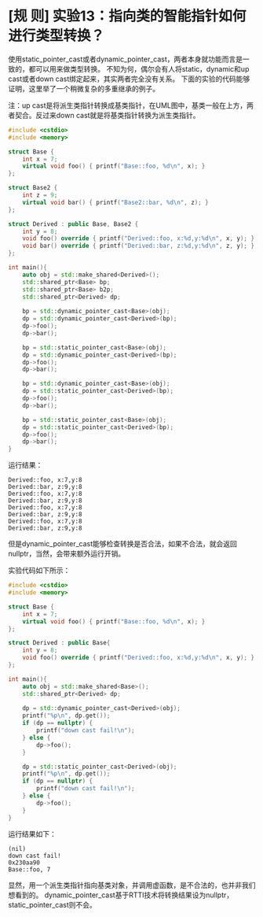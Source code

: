 # [规 则] 实验13：指向类的智能指针如何进行类型转换？

使用static_pointer_cast或者dynamic_pointer_cast，两者本身就功能而言是一致的，都可以用来做类型转换。
不知为何，偶尔会有人将static，dynamic和up cast或者down cast绑定起来，其实两者完全没有关系。
下面的实验的代码能够证明，这里举了一个稍微复杂的多重继承的例子。

注：up cast是将派生类指针转换成基类指针，在UML图中，基类一般在上方，两者契合。反过来down cast就是将基类指针转换为派生类指针。


```cpp
#include <cstdio>
#include <memory>

struct Base {
    int x = 7;
    virtual void foo() { printf("Base::foo, %d\n", x); }
};

struct Base2 {
    int z = 9;  
    virtual void bar() { printf("Base2::bar, %d\n", z); }
};

struct Derived : public Base, Base2 {
    int y = 8;
    void foo() override { printf("Derived::foo, x:%d,y:%d\n", x, y); }
    void bar() override { printf("Derived::bar, z:%d,y:%d\n", z, y); }
};

int main(){
    auto obj = std::make_shared<Derived>();
    std::shared_ptr<Base> bp;
    std::shared_ptr<Base> b2p;
    std::shared_ptr<Derived> dp;
    
    bp = std::dynamic_pointer_cast<Base>(obj);
    dp = std::dynamic_pointer_cast<Derived>(bp);
    dp->foo();
    dp->bar();

    bp = std::static_pointer_cast<Base>(obj);
    dp = std::dynamic_pointer_cast<Derived>(bp);
    dp->foo();
    dp->bar();

    bp = std::dynamic_pointer_cast<Base>(obj);
    dp = std::static_pointer_cast<Derived>(bp);
    dp->foo();
    dp->bar();

    bp = std::static_pointer_cast<Base>(obj);
    dp = std::static_pointer_cast<Derived>(bp);
    dp->foo();
    dp->bar();
}
```

运行结果：
```
Derived::foo, x:7,y:8
Derived::bar, z:9,y:8
Derived::foo, x:7,y:8
Derived::bar, z:9,y:8
Derived::foo, x:7,y:8
Derived::bar, z:9,y:8
Derived::foo, x:7,y:8
Derived::bar, z:9,y:8
```

但是dynamic_pointer_cast能够检查转换是否合法，如果不合法，就会返回nullptr，当然，会带来额外运行开销。

实验代码如下所示：

```cpp
#include <cstdio>
#include <memory>

struct Base {
    int x = 7;
    virtual void foo() { printf("Base::foo, %d\n", x); }
};

struct Derived : public Base{
    int y = 8;
    void foo() override { printf("Derived::foo, x:%d,y:%d\n", x, y); }
};

int main(){
    auto obj = std::make_shared<Base>();
    std::shared_ptr<Derived> dp;
    
    dp = std::dynamic_pointer_cast<Derived>(obj);
    printf("%p\n", dp.get());
    if (dp == nullptr) {
        printf("down cast fail!\n");
    } else {
        dp->foo();
    }

    dp = std::static_pointer_cast<Derived>(obj);
    printf("%p\n", dp.get());
    if (dp == nullptr) {
        printf("down cast fail!\n");
    } else {
        dp->foo();
    }
}
```

运行结果如下：

```
(nil)
down cast fail!
0x230aa90
Base::foo, 7
```

显然，用一个派生类指针指向基类对象，并调用虚函数，是不合法的，也并非我们想看到的。
dynamic_pointer_cast基于RTTI技术将转换结果设为nullptr，static_pointer_cast则不会。